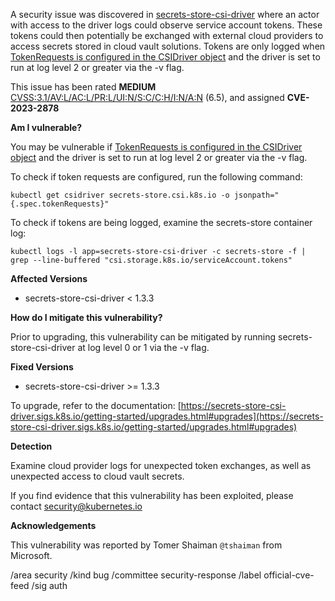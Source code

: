 A security issue was discovered in [secrets-store-csi-driver](https://github.com/kubernetes-sigs/secrets-store-csi-driver) where an actor with access to the driver logs could observe service account tokens. These tokens could then potentially be exchanged with external cloud providers to access secrets stored in cloud vault solutions. Tokens are only logged when [TokenRequests is configured in the CSIDriver object](https://kubernetes-csi.github.io/docs/token-requests.html) and the driver is set to run at log level 2 or greater via the -v flag.

This issue has been rated **MEDIUM** [CVSS:3.1/AV:L/AC:L/PR:L/UI:N/S:C/C:H/I:N/A:N](https://www.first.org/cvss/calculator/3.1#CVSS:3.1/AV:L/AC:L/PR:L/UI:N/S:C/C:H/I:N/A:N) (6.5), and assigned **CVE-2023-2878**

**Am I vulnerable?**

You may be vulnerable if [TokenRequests is configured in the CSIDriver object](https://kubernetes-csi.github.io/docs/token-requests.html) and the driver is set to run at log level 2 or greater via the -v flag.

To check if token requests are configured, run the following command:

```shell
kubectl get csidriver secrets-store.csi.k8s.io -o jsonpath="{.spec.tokenRequests}"
```

To check if tokens are being logged, examine the secrets-store container log:

```shell
kubectl logs -l app=secrets-store-csi-driver -c secrets-store -f | grep --line-buffered "csi.storage.k8s.io/serviceAccount.tokens"
```

**Affected Versions**

- secrets-store-csi-driver < 1.3.3

**How do I mitigate this vulnerability?**

Prior to upgrading, this vulnerability can be mitigated by running secrets-store-csi-driver at log level 0 or 1 via the -v flag.

**Fixed Versions**

- secrets-store-csi-driver >= 1.3.3

To upgrade, refer to the documentation: [https://secrets-store-csi-driver.sigs.k8s.io/getting-started/upgrades.html#upgrades](https://secrets-store-csi-driver.sigs.k8s.io/getting-started/upgrades.html#upgrades)

**Detection**

Examine cloud provider logs for unexpected token exchanges, as well as unexpected access to cloud vault secrets.

If you find evidence that this vulnerability has been exploited, please contact [security@kubernetes.io](mailto:security@kubernetes.io)

**Acknowledgements**

This vulnerability was reported by Tomer Shaiman `@tshaiman` from Microsoft.

/area security
/kind bug
/committee security-response
/label official-cve-feed
/sig auth